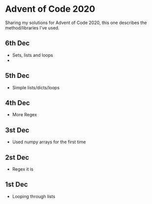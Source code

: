 # Advent of Code 2020
Sharing my solutions for Advent of Code 2020, this one describes the method/libraries I've used.

## 6th Dec
- Sets, lists and loops
- 
## 5th Dec
- Simple lists/dicts/loops

## 4th Dec
- More Regex

## 3st Dec
- Used numpy arrays for the first time

## 2st Dec
- Regex it is

## 1st Dec
- Looping through lists
